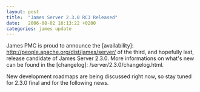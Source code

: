 ```yaml
---
layout: post
title:  "James Server 2.3.0 RC3 Released"
date:   2006-08-02 16:13:22 +0200
categories: james update
---
```


James PMC is proud to announce the [availability]: http://people.apache.org/dist/james/server/ of the third, and hopefully
last, release candidate of James Server 2.3.0. More informations on what's new can be found in the [changelog]: /server/2.3.0/changelog.html.

New development roadmaps are being discussed right now, so stay tuned for 2.3.0 final and for the following news.